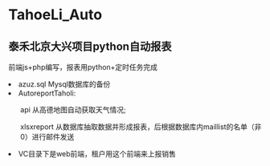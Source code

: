 # TahoeLi_Auto
<h2>泰禾北京大兴项目python自动报表</h2>
<p>前端js+php编写，报表用python+定时任务完成</p>

<li>azuz.sql Mysql数据库的备份</li>
<li>AutoreportTaholi:</li>
  <ul>api 从高德地图自动获取天气情况;</ul>
  <ul>xlsxreport 从数据库抽取数据并形成报表，后根据数据库内maillist的名单（非0）进行邮件发送</ul>
<li>VC目录下是web前端，租户用这个前端来上报销售</li>
 
